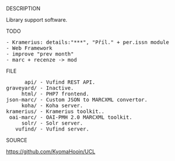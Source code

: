 
DESCRIPTION

Library support software.

TODO
<pre>
- Kramerius: details:"***", "Příl." + per.issn module
- Web Framework
- improve "prev month"
- marc + recenze -> mod
</pre>

FILE
<pre>
      api/ - Vufind REST API.
graveyard/ - Inactive.
     html/ - PHP7 frontend.
json-marc/ - Custom JSON to MARCXML convertor.
     koha/ - Koha server.
kramerius/ - Kramerius toolkit..
 oai-marc/ - OAI-PMH 2.0 MARCXML toolkit.
     solr/ - Solr server.
   vufind/ - Vufind server.
</pre>
SOURCE

https://github.com/KyomaHooin/UCL

